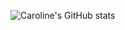 
![Caroline's GitHub stats](https://github-readme-stats.vercel.app/api?username=cmeubanks&show_icons=true&theme=cobalt)
